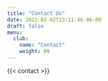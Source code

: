 ```yaml
---
title: "Contact Us"
date: 2022-02-02T23:11:46-06:00
draft: false
menu:
  club:
    name: "Contact"
    weight: 60
---
```


{{< contact >}}
